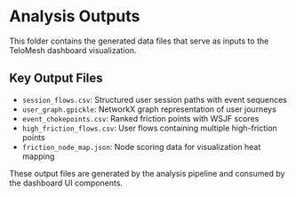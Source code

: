 # Analysis Outputs

This folder contains the generated data files that serve as inputs to the TeloMesh dashboard visualization.

## Key Output Files
- `session_flows.csv`: Structured user session paths with event sequences
- `user_graph.gpickle`: NetworkX graph representation of user journeys
- `event_chokepoints.csv`: Ranked friction points with WSJF scores
- `high_friction_flows.csv`: User flows containing multiple high-friction points
- `friction_node_map.json`: Node scoring data for visualization heat mapping

These output files are generated by the analysis pipeline and consumed by the dashboard UI components. 